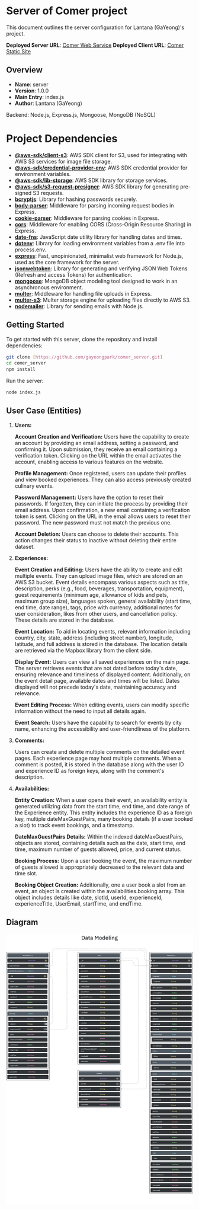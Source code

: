 # Server of Comer project

This document outlines the server configuration for Lantana (GaYeong)'s project.

**Deployed Server URL**: [Comer Web Service](https://comer-experience-app-server.onrender.com)
**Deployed Client URL**: [Comer Static Site](https://comer-app.onrender.com/)

## Overview

- **Name**: server
- **Version**: 1.0.0
- **Main Entry**: index.js
- **Author**: Lantana (GaYeong)

Backend: Node.js, Express.js, Mongoose, MongoDB (NoSQL)

# Project Dependencies

- **[@aws-sdk/client-s3](https://www.npmjs.com/package/@aws-sdk/client-s3)**: AWS SDK client for S3, used for integrating with AWS S3 services for image file storage.
- **[@aws-sdk/credential-provider-env](https://www.npmjs.com/package/@aws-sdk/credential-provider-env)**: AWS SDK credential provider for environment variables.
- **[@aws-sdk/lib-storage](https://www.npmjs.com/package/@aws-sdk/lib-storage)**: AWS SDK library for storage services.
- **[@aws-sdk/s3-request-presigner](https://www.npmjs.com/package/@aws-sdk/s3-request-presigner)**: AWS SDK library for generating pre-signed S3 requests.
- **[bcryptjs](https://www.npmjs.com/package/bcryptjs)**: Library for hashing passwords securely.
- **[body-parser](https://www.npmjs.com/package/body-parser)**: Middleware for parsing incoming request bodies in Express.
- **[cookie-parser](https://www.npmjs.com/package/cookie-parser)**: Middleware for parsing cookies in Express.
- **[cors](https://www.npmjs.com/package/cors)**: Middleware for enabling CORS (Cross-Origin Resource Sharing) in Express.
- **[date-fns](https://www.npmjs.com/package/date-fns)**: JavaScript date utility library for handling dates and times.
- **[dotenv](https://www.npmjs.com/package/dotenv)**: Library for loading environment variables from a .env file into process.env.
- **[express](https://www.npmjs.com/package/express)**: Fast, unopinionated, minimalist web framework for Node.js, used as the core framework for the server.
- **[jsonwebtoken](https://www.npmjs.com/package/jsonwebtoken)**: Library for generating and verifying JSON Web Tokens (Refresh and access Tokens) for authentication.
- **[mongoose](https://www.npmjs.com/package/mongoose)**: MongoDB object modeling tool designed to work in an asynchronous environment.
- **[multer](https://www.npmjs.com/package/multer)**: Middleware for handling file uploads in Express.
- **[multer-s3](https://www.npmjs.com/package/multer-s3)**: Multer storage engine for uploading files directly to AWS S3.
- **[nodemailer](https://www.npmjs.com/package/nodemailer)**: Library for sending emails with Node.js.

## Getting Started

To get started with this server, clone the repository and install dependencies:

```bash
git clone [https://github.com/gayeongpark/comer_server.git]
cd comer_server
npm install
```

Run the server:

```bash
node index.js
```

## User Case (Entities)

1. **Users:**

   **Account Creation and Verification:**
   Users have the capability to create an account by providing an email address, setting a password, and confirming it. Upon submission, they receive an email containing a verification token. Clicking on the URL within the email activates the account, enabling access to various features on the website.

   **Profile Management:**
   Once registered, users can update their profiles and view booked experiences. They can also access previously created culinary events.

   **Password Management:**
   Users have the option to reset their passwords. If forgotten, they can initiate the process by providing their email address. Upon confirmation, a new email containing a verification token is sent. Clicking on the URL in the email allows users to reset their password. The new password must not match the previous one.

   **Account Deletion:**
   Users can choose to delete their accounts. This action changes their status to inactive without deleting their entire dataset.

2. **Experiences:**

   **Event Creation and Editing:**
   Users have the ability to create and edit multiple events. They can upload image files, which are stored on an AWS S3 bucket. Event details encompass various aspects such as title, description, perks (e.g., food, beverages, transportation, equipment), guest requirements (minimum age, allowance of kids and pets, maximum group size), languages spoken, general availability (start time, end time, date range), tags, price with currency, additional notes for user consideration, likes from other users, and cancellation policy. These details are stored in the database.

   **Event Location:**
   To aid in locating events, relevant information including country, city, state, address (including street number), longitude, latitude, and full address is stored in the database. The location details are retrieved via the Mapbox library from the client side.

   **Display Event:**
   Users can view all saved experiences on the main page. The server retrieves events that are not dated before today's date, ensuring relevance and timeliness of displayed content. Additionally, on the event detail page, available dates and times will be listed. Dates displayed will not precede today's date, maintaining accuracy and relevance.

   **Event Editing Process:**
   When editing events, users can modify specific information without the need to input all details again.

   **Event Search:**
   Users have the capability to search for events by city name, enhancing the accessibility and user-friendliness of the platform.

3. **Comments:**

   Users can create and delete multiple comments on the detailed event pages. Each experience page may host multiple comments. When a comment is posted, it is stored in the database along with the user ID and experience ID as foreign keys, along with the comment's description.

4. **Availabilities:**

   **Entity Creation:**
   When a user opens their event, an availability entity is generated utilizing data from the start time, end time, and date range of the Experience entity. This entity includes the experience ID as a foreign key, multiple dateMaxGuestPairs, many booking details (if a user booked a slot) to track event bookings, and a timestamp.

   **DateMaxGuestPairs Details:**
   Within the indexed dateMaxGuestPairs, objects are stored, containing details such as the date, start time, end time, maximum number of guests allowed, price, and current status.

   **Booking Process:**
   Upon a user booking the event, the maximum number of guests allowed is appropriately decreased to the relevant data and time slot.

   **Booking Object Creation:**
   Additionally, one a user book a slot from an event, an object is created within the availabilities.booking array. This object includes details like date, slotId, userId, experienceId, experienceTitle, UserEmail, startTime, and endTime.

## Diagram

![dataModeling](./src/img/Comer%20data%20modeling.png)
